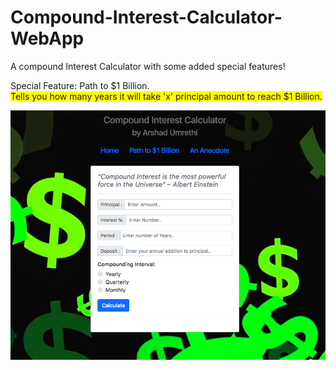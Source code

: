 # Compound-Interest-Calculator-WebApp
A compound Interest Calculator with some added special features!

Special Feature: Path to $1 Billion. 
<br>
<span style="background-color: #FFFF00">Tells you how many years it will take 'x' principal amount to reach $1 Billion.</span>

<p>
    <img src="/assets/screenshot.png">
</p>
